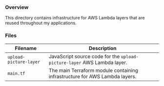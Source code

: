 ### Overview

This directory contains infrastructure for AWS Lambda layers that are reused throughout my applications.

### Files

| Filename               | Description                                                                       |
|------------------------|-----------------------------------------------------------------------------------|
| `upload-picture-layer` | JavaScript source code for the `upload-picture-layer` AWS Lambda layer.           |
| `main.tf`              | The main Terraform module containing infrastructure for AWS Lambda layers.        |